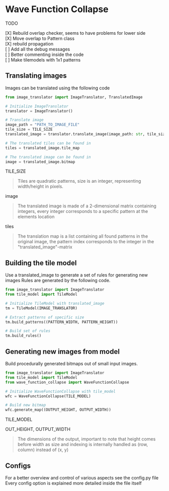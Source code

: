 # Wave Function Collapse

TODO 

[X] Rebuild overlap checker, seems to have problems for lower side<br>
[X] Move overlap to Pattern class<br>
[X] rebuild propagation<br>
[ ] Add all the debug messages<br> 
[ ] Better commenting inside the code<br>
[ ] Make tilemodels with 1x1 patterns <br>

## Translating images
Images can be translated using the following code<br>

```python
from image_translator import ImageTranslator, TranslatedImage

# Initialize ImageTranslator
translator = ImageTranslator()

# Translate image
image_path = "PATH_TO_IMAGE_FILE"
tile_size = TILE_SIZE
translated_image = translator.translate_image(image_path: str, tile_size: int)

# The translated tiles can be found in
tiles = translated_image.tile_map

# The translated image can be found in
image = translated_image.bitmap
```

TILE\_SIZE
> Tiles are quadratic patterns, size is an integer, representing width/height in pixels.

image
> The translated image is made of a 2-dimensional matrix containing integers, every integer corresponds to
> a specific pattern at the elements location

tiles
> The translation map is a list containing all found patterns in the original image, the pattern index
> corresponds to the integer in the "translated\_image"-matrix

## Building the tile model
Use a translated\_image to generate a set of rules for generating new images
Rules are generated by the following code.<br>

```python
from image_translator import ImageTranslator
from tile_model import TileModel

# Initialize TileModel with translated_image
tm = TileModel(IMAGE_TRANSLATOR)

# Extract patterns of specific size
tm.build_patterns((PATTERN_WIDTH, PATTERN_HEIGHT))

# Build set of rules
tm.build_rules()
```

## Generating new images from model
Build procedurally generated bitmaps out of small input images.
```python
from image_translator import ImageTranslator
from tile_model import TileModel
from wave_function_collapse import WaveFunctionCollapse

# Initialize WaveFunctionCollapse with tile_model
wfc = WaveFunctionCollapse(TILE_MODEL)

# Build new bitmap
wfc.generate_map((OUTPUT_HEIGHT, OUTPUT_WIDTH))
```
TILE\_MODEL
>

OUT\_HEIGHT, OUTPUT\_WIDTH
> The dimensions of the output, important to note that height comes before width as 
> size and indexing is internally handled as (row, column) instead of (x, y)


## Configs
For a better overview and control of various aspects see the config.py file
Every config option is explained more detailed inside the file itself
